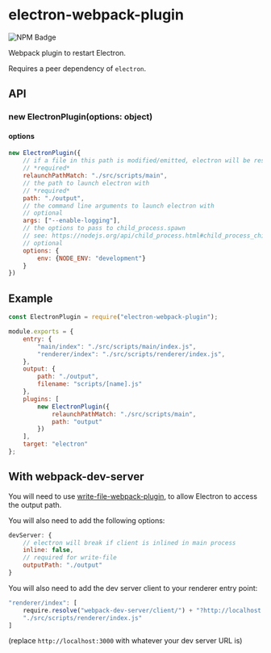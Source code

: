 # electron-webpack-plugin

![NPM Badge](https://img.shields.io/npm/v/electron-webpack-plugin.png)

Webpack plugin to restart Electron.

Requires a peer dependency of `electron`.

## API

### new ElectronPlugin(options: object)

#### options
```js
new ElectronPlugin({
    // if a file in this path is modified/emitted, electron will be restarted
    // *required*
    relaunchPathMatch: "./src/scripts/main",
    // the path to launch electron with
    // *required*
    path: "./output",
    // the command line arguments to launch electron with
    // optional
    args: ["--enable-logging"],
    // the options to pass to child_process.spawn
    // see: https://nodejs.org/api/child_process.html#child_process_child_process_spawnsync_command_args_options
    // optional
    options: {
        env: {NODE_ENV: "development"}
    }
})
```

## Example
```js
const ElectronPlugin = require("electron-webpack-plugin");

module.exports = {
    entry: {
        "main/index": "./src/scripts/main/index.js",
        "renderer/index": "./src/scripts/renderer/index.js",
    },
    output: {
        path: "./output",
        filename: "scripts/[name].js"
    },
    plugins: [
        new ElectronPlugin({
            relaunchPathMatch: "./src/scripts/main",
            path: "output"
        })
    ],
    target: "electron"
};
```

## With webpack-dev-server
You will need to use [write-file-webpack-plugin](https://npm.im/write-file-webpack-plugin),
to allow Electron to access the output path.

You will also need to add the following options:
```js
devServer: {
    // electron will break if client is inlined in main process
    inline: false,
    // required for write-file
    outputPath: "./output"
}
```

You will also need to add the dev server client to your renderer entry point:
```js
"renderer/index": [
    require.resolve("webpack-dev-server/client/") + "?http://localhost:3000",
    "./src/scripts/renderer/index.js"
]
```

(replace `http://localhost:3000` with whatever your dev server URL is)
